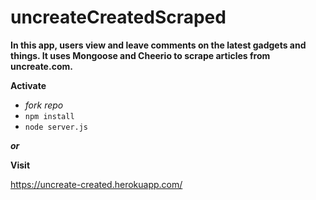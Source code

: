 # uncreateCreatedScraped

__In this app, users view and leave comments on the latest gadgets and things. It uses Mongoose and Cheerio to scrape articles from uncreate.com.__

__Activate__
- _fork repo_
- `npm install`
- `node server.js`

***or***

__Visit__

https://uncreate-created.herokuapp.com/

